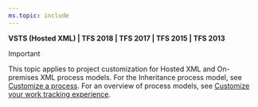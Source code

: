 ```yaml
---
ms.topic: include
---
```



**VSTS (Hosted XML) | TFS 2018 | TFS 2017 | TFS 2015 | TFS 2013**

> [!IMPORTANT]  
>This topic applies to project customization for Hosted XML and On-premises XML process models. For the Inheritance process model, see [Customize a process](/vsts/organizations/settings/work/customize-process.md). For an overview of process models, see [Customize your work tracking experience](/vsts/reference/customize-work.md).  



